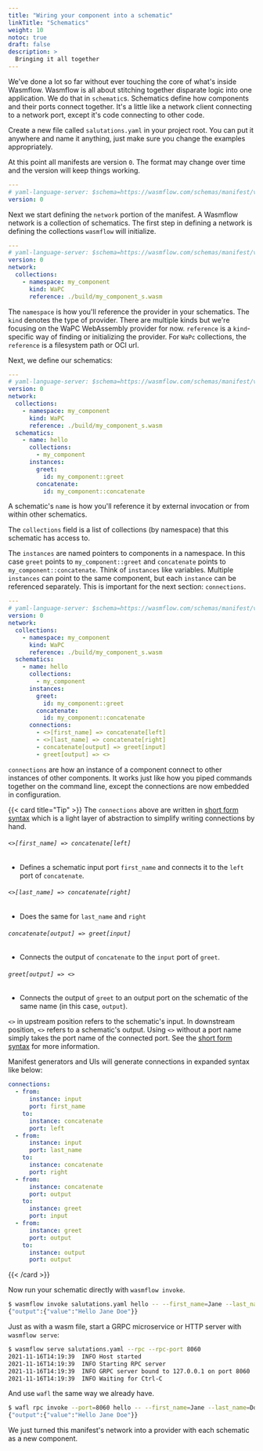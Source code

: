 ```yaml
---
title: "Wiring your component into a schematic"
linkTitle: "Schematics"
weight: 10
notoc: true
draft: false
description: >
  Bringing it all together
---
```


We've done a lot so far without ever touching the core of what's inside Wasmflow. Wasmflow is all about stitching together disparate logic into one application. We do that in `schematic`s. Schematics define how components and their ports connect together. It's a little like a network client connecting to a network port, except it's code connecting to other code.

Create a new file called `salutations.yaml` in your project root. You can put it anywhere and name it anything, just make sure you change the examples appropriately.

At this point all manifests are version `0`. The format may change over time and the version will keep things working.

```yaml {title="./salutations.yaml"}
---
# yaml-language-server: $schema=https://wasmflow.com/schemas/manifest/v0.json
version: 0
```

Next we start defining the `network` portion of the manifest. A Wasmflow network is a collection of schematics. The first step in defining a network is defining the collections `wasmflow` will initialize.

```yaml {title="./salutations.yaml"}
---
# yaml-language-server: $schema=https://wasmflow.com/schemas/manifest/v0.json
version: 0
network:
  collections:
    - namespace: my_component
      kind: WaPC
      reference: ./build/my_component_s.wasm
```

The `namespace` is how you'll reference the provider in your schematics. The `kind` denotes the type of provider. There are multiple kinds but we're focusing on the WaPC WebAssembly provider for now. `reference` is a `kind`-specific way of finding or initializing the provider. For `WaPc` collections, the `reference` is a filesystem path or OCI url.

Next, we define our schematics:

```yaml {title="./salutations.yaml"}
---
# yaml-language-server: $schema=https://wasmflow.com/schemas/manifest/v0.json
version: 0
network:
  collections:
    - namespace: my_component
      kind: WaPC
      reference: ./build/my_component_s.wasm
  schematics:
    - name: hello
      collections:
        - my_component
      instances:
        greet:
          id: my_component::greet
        concatenate:
          id: my_component::concatenate
```

A schematic's `name` is how you'll reference it by external invocation or from within other schematics.

The `collections` field is a list of collections (by namespace) that this schematic has access to.

The `instances` are named pointers to components in a namespace. In this case `greet` points to `my_component::greet` and `concatenate` points to `my_component::concatenate`. Think of `instances` like variables. Multiple `instances` can point to the same component, but each `instance` can be referenced separately. This is important for the next section: `connections`.

```yaml {title="./salutations.yaml"}
---
# yaml-language-server: $schema=https://wasmflow.com/schemas/manifest/v0.json
version: 0
network:
  collections:
    - namespace: my_component
      kind: WaPC
      reference: ./build/my_component_s.wasm
  schematics:
    - name: hello
      collections:
        - my_component
      instances:
        greet:
          id: my_component::greet
        concatenate:
          id: my_component::concatenate
      connections:
        - <>[first_name] => concatenate[left]
        - <>[last_name] => concatenate[right]
        - concatenate[output] => greet[input]
        - greet[output] => <>
```

`connections` are how an instance of a component connect to other instances of other components. It works just like how you piped commands together on the command line, except the connections are now embedded in configuration.

{{< card title="Tip" >}}
The `connections` above are written in [short form syntax](/configuration/short-form-syntax/) which is a light layer of abstraction to simplify writing connections by hand.

###### `<>[first_name] => concatenate[left]`

- Defines a schematic input port `first_name` and connects it to the `left` port of `concatenate`.

###### `<>[last_name] => concatenate[right]`

- Does the same for `last_name` and `right`

###### `concatenate[output] => greet[input]`

- Connects the output of `concatenate` to the `input` port of `greet`.

###### `greet[output] => <>`

- Connects the output of `greet` to an output port on the schematic of the same name (in this case, `output`).

`<>` in upstream position refers to the schematic's input. In downstream position, `<>` refers to a schematic's output. Using `<>` without a port name simply takes the port name of the connected port. See the [short form syntax](/configuration/short-form-syntax/) for more information.

Manifest generators and UIs will generate connections in expanded syntax like below:

```yaml
connections:
  - from:
      instance: input
      port: first_name
    to:
      instance: concatenate
      port: left
  - from:
      instance: input
      port: last_name
    to:
      instance: concatenate
      port: right
  - from:
      instance: concatenate
      port: output
    to:
      instance: greet
      port: input
  - from:
      instance: greet
      port: output
    to:
      instance: output
      port: output
```

{{< /card >}}

Now run your schematic directly with `wasmflow invoke`.

```sh
$ wasmflow invoke salutations.yaml hello -- --first_name=Jane --last_name=" Doe"
{"output":{"value":"Hello Jane Doe"}}
```

Just as with a wasm file, start a GRPC microservice or HTTP server with `wasmflow serve`:

```sh
$ wasmflow serve salutations.yaml --rpc --rpc-port 8060
2021-11-16T14:19:39  INFO Host started
2021-11-16T14:19:39  INFO Starting RPC server
2021-11-16T14:19:39  INFO GRPC server bound to 127.0.0.1 on port 8060
2021-11-16T14:19:39  INFO Waiting for Ctrl-C
```

And use `wafl` the same way we already have.

```sh
$ wafl rpc invoke --port=8060 hello -- --first_name=Jane --last_name=Doe
{"output":{"value":"Hello Jane Doe"}}
```

We just turned this manifest's network into a provider with each schematic as a new component.

[`wafl`]: /tools/wafl/
[`vow`]: /tools/vow/
[`vino`]: /tools/vino/
[short form syntax]: /configuration/short-form-syntax/
